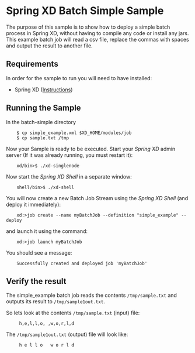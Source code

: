 Spring XD Batch Simple Sample
=================================

The purpose of this sample is to show how to deploy a simple batch process in Spring XD, without having to compile any code or install any jars. This example batch job will read a csv file, replace the commas with spaces and output the result to another file.

## Requirements

In order for the sample to run you will need to have installed:

* Spring XD ([Instructions](https://github.com/SpringSource/spring-xd/wiki/Getting-Started))

## Running the Sample

In the batch-simple directory

        $ cp simple_example.xml $XD_HOME/modules/job
        $ cp sample.txt /tmp

Now your Sample is ready to be executed. Start your *Spring XD* admin server (If it was already running, you must restart it):

        xd/bin>$ ./xd-singlenode

Now start the *Spring XD Shell* in a separate window:

        shell/bin>$ ./xd-shell

You will now create a new Batch Job Stream using the *Spring XD Shell* (and deploy it immediately):

        xd:>job create --name myBatchJob --definition "simple_example" --deploy

and launch it using the command:

        xd:>job launch myBatchJob

You should see a message:

        Successfully created and deployed job 'myBatchJob'

## Verify the result

The simple_example batch job reads the contents `/tmp/sample.txt` and outputs its result to `/tmp/sample1out.txt`.

So lets look at the contents `/tmp/sample.txt` (input) file:

         h,e,l,l,o, ,w,o,r,l,d

The `/tmp/sample1out.txt` (output) file will look like:

         h e l l o   w o r l d
